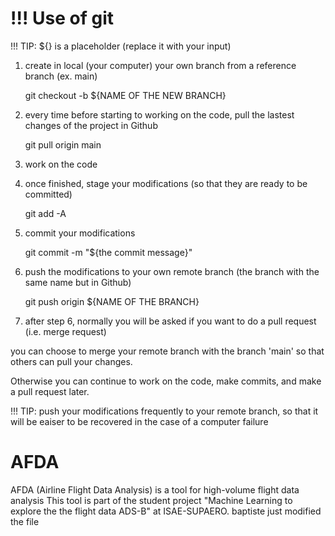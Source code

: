# !!! Use of git
!!! TIP: ${} is a placeholder (replace it with your input)

1. create in local (your computer) your own branch from a reference branch (ex. main)
    
    git checkout -b ${NAME OF THE NEW BRANCH}


2. every time before starting to working on the code, pull the lastest changes of the project in Github
    
    git pull origin main


3. work on the code


4. once finished, stage your modifications (so that they are ready to be committed)
    
    git add -A


5. commit your modifications

    git commit -m "${the commit message}"


6. push the modifications to your own remote branch (the branch with the same name but in Github)

    git push origin ${NAME OF THE BRANCH}


7. after step 6, normally you will be asked if you want to do a pull request (i.e. merge request)

you can choose to merge your remote branch with the branch 'main' so that others can pull your changes.

Otherwise you can continue to work on the code, make commits, and make a pull request later.

!!! TIP: push your modifications frequently to your remote branch, so that it will be eaiser to be recovered in the case of a computer failure

# AFDA
AFDA (Airline Flight Data Analysis) is a tool for high-volume flight data analysis 
This tool is part of the student project "Machine Learning to explore the the flight data ADS-B" at ISAE-SUPAERO.
baptiste just modified the file
